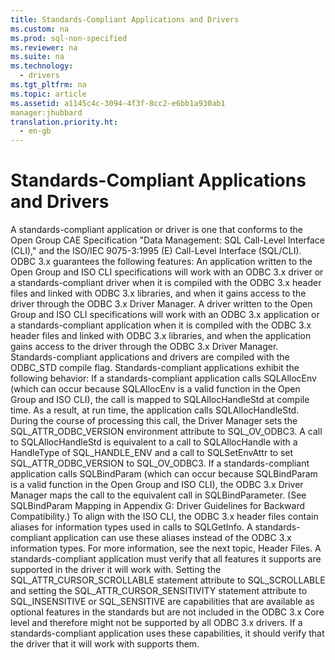 ```yaml
---
title: Standards-Compliant Applications and Drivers
ms.custom: na
ms.prod: sql-non-specified
ms.reviewer: na
ms.suite: na
ms.technology: 
  - drivers
ms.tgt_pltfrm: na
ms.topic: article
ms.assetid: a1145c4c-3094-4f3f-8cc2-e6bb1a930ab1
manager:jhubbard
translation.priority.ht: 
  - en-gb
---
```

# Standards-Compliant Applications and Drivers
<?xml version="1.0" encoding="utf-8"?>
<developerConceptualDocument xmlns="http://ddue.schemas.microsoft.com/authoring/2003/5" xmlns:xlink="http://www.w3.org/1999/xlink" xmlns:xsi="http://www.w3.org/2001/XMLSchema-instance" xsi:schemaLocation="http://ddue.schemas.microsoft.com/authoring/2003/5 http://dduestorage.blob.core.windows.net/ddueschema/developer.xsd">
  <introduction>
    <para>A standards-compliant application or driver is one that conforms to the Open Group CAE Specification "Data Management: SQL Call-Level Interface (CLI)," and the ISO/IEC 9075-3:1995 (E) Call-Level Interface (SQL/CLI).</para>
    <para>ODBC 3<legacyItalic>.x</legacyItalic> guarantees the following features:  </para>
    <list class="bullet">
      <listItem>
        <para>An application written to the Open Group and ISO CLI specifications will work with an ODBC 3<legacyItalic>.x</legacyItalic> driver or a standards-compliant driver when it is compiled with the ODBC 3<legacyItalic>.x</legacyItalic> header files and linked with ODBC 3<legacyItalic>.x</legacyItalic> libraries, and when it gains access to the driver through the ODBC 3<legacyItalic>.x</legacyItalic> Driver Manager.</para>
      </listItem>
      <listItem>
        <para>A driver written to the Open Group and ISO CLI specifications will work with an ODBC 3<legacyItalic>.x</legacyItalic> application or a standards-compliant application when it is compiled with the ODBC 3<legacyItalic>.x</legacyItalic> header files and linked with ODBC 3<legacyItalic>.x</legacyItalic> libraries, and when the application gains access to the driver through the ODBC 3<legacyItalic>.x</legacyItalic> Driver Manager.</para>
      </listItem>
    </list>
    <para>Standards-compliant applications and drivers are compiled with the ODBC_STD compile flag.</para>
    <para>Standards-compliant applications exhibit the following behavior:  </para>
    <list class="bullet">
      <listItem>
        <para>If a standards-compliant application calls <legacyBold>SQLAllocEnv</legacyBold> (which can occur because <legacyBold>SQLAllocEnv</legacyBold> is a valid function in the Open Group and ISO CLI), the call is mapped to <legacyBold>SQLAllocHandleStd</legacyBold> at compile time. As a result, at run time, the application calls <legacyBold>SQLAllocHandleStd</legacyBold>. During the course of processing this call, the Driver Manager sets the SQL_ATTR_ODBC_VERSION environment attribute to SQL_OV_ODBC3. A call to <legacyBold>SQLAllocHandleStd</legacyBold> is equivalent to a call to <legacyBold>SQLAllocHandle</legacyBold> with a <legacyItalic>HandleType</legacyItalic> of SQL_HANDLE_ENV and a call to <legacyBold>SQLSetEnvAttr</legacyBold> to set SQL_ATTR_ODBC_VERSION to SQL_OV_ODBC3.</para>
      </listItem>
      <listItem>
        <para>If a standards-compliant application calls <legacyBold>SQLBindParam</legacyBold> (which can occur because <legacyBold>SQLBindParam</legacyBold> is a valid function in the Open Group and ISO CLI), the ODBC 3<legacyItalic>.x</legacyItalic> Driver Manager maps the call to the equivalent call in <legacyBold>SQLBindParameter</legacyBold>. (See <legacyLink xlink:href="375f8f24-36de-4946-916e-c75abc6f070d">SQLBindParam Mapping</legacyLink> in Appendix G: Driver Guidelines for Backward Compatibility.)</para>
      </listItem>
      <listItem>
        <para>To align with the ISO CLI, the ODBC 3<legacyItalic>.x</legacyItalic> header files contain aliases for information types used in calls to <legacyBold>SQLGetInfo</legacyBold>. A standards-compliant application can use these aliases instead of the ODBC 3<legacyItalic>.x</legacyItalic> information types. For more information, see the next topic, <legacyLink xlink:href="b4a03273-5e30-4d7b-826e-02f8f28ba078">Header Files</legacyLink>.</para>
      </listItem>
      <listItem>
        <para>A standards-compliant application must verify that all features it supports are supported in the driver it will work with. Setting the SQL_ATTR_CURSOR_SCROLLABLE statement attribute to SQL_SCROLLABLE and setting the SQL_ATTR_CURSOR_SENSITIVITY statement attribute to SQL_INSENSITIVE or SQL_SENSITIVE are capabilities that are available as optional features in the standards but are not included in the ODBC 3<legacyItalic>.x</legacyItalic> Core level and therefore might not be supported by all ODBC 3<legacyItalic>.x</legacyItalic> drivers. If a standards-compliant application uses these capabilities, it should verify that the driver that it will work with supports them.</para>
      </listItem>
    </list>
  </introduction>
  <relatedTopics />
</developerConceptualDocument>